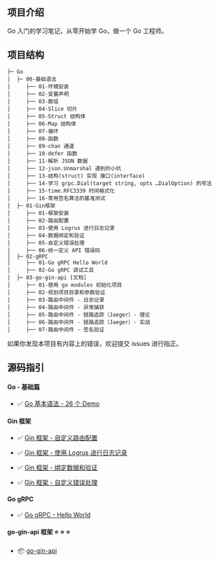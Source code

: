 ## 项目介绍

Go 入门的学习笔记，从零开始学 Go，做一个 Go 工程师。

## 项目结构

```
├─ Go
│  ├─ 00-基础语法
│     ├── 01-环境安装
│     ├── 02-变量声明
│     ├── 03-数组
│     ├── 04-Slice 切片
│     ├── 05-Struct 结构体
│     ├── 06-Map 结构体
│     ├── 07-循环
│     ├── 08-函数
│     ├── 09-chan 通道
│     ├── 10-defer 函数
│     ├── 11-解析 JSON 数据
│     ├── 12-json.Unmarshal 遇到的小坑
│     ├── 13-结构(struct) 实现 接口(interface) 
│     ├── 14-学习 grpc.Dial(target string, opts …DialOption) 的写法
│     ├── 15-time.RFC3339 时间格式化
│     ├── 16-常用签名算法的基准测试
│  ├─ 01-Gin框架
│     ├── 01-框架安装
│     ├── 02-路由配置
│     ├── 03-使用 Logrus 进行日志记录
│     ├── 04-数据绑定和验证
│     ├── 05-自定义错误处理
│     ├── 06-统一定义 API 错误码
│  ├─ 02-gRPC
│     ├── 01-Go gRPC Hello World
│     ├── 02-Go gRPC 调试工具
│  ├─ 03-go-gin-api [文档]
│     ├── 01-使用 go modules 初始化项目
│     ├── 02-规划项目目录和参数验证
│     ├── 03-路由中间件 - 日志记录
│     ├── 04-路由中间件 - 异常捕获
│     ├── 05-路由中间件 - 链路追踪（Jaeger）- 理论
│     ├── 06-路由中间件 - 链路追踪（Jaeger）- 实战
│     ├── 07-路由中间件 - 签名验证
```

如果你发现本项目有内容上的错误，欢迎提交 issues 进行指正。

## 源码指引

#### Go - 基础篇

- :white_check_mark: [Go 基本语法 - 26 个 Demo](https://github.com/xinliangnote/Go/blob/master/00-基础语法/codes)

#### Gin 框架

- :white_check_mark: [Gin 框架 - 自定义路由配置](https://github.com/xinliangnote/Go/blob/master/01-Gin框架/codes/02-路由配置)

- :white_check_mark: [Gin 框架 - 使用 Logrus 进行日志记录](https://github.com/xinliangnote/Go/blob/master/01-Gin框架/codes/03-日志记录)

- :white_check_mark: [Gin 框架 - 绑定数据和验证](https://github.com/xinliangnote/Go/blob/master/01-Gin框架/codes/04-数据绑定和验证)

- :white_check_mark: [Gin 框架 - 自定义错误处理](https://github.com/xinliangnote/Go/blob/master/01-Gin框架/codes/05-自定义错误处理)

#### Go gRPC

- :white_check_mark: [Go gRPC - Hello World](https://github.com/xinliangnote/Go/blob/master/02-Go%20gRPC/codes/01-gRPC%20Hello%20World)

#### go-gin-api 框架 :star: :star: :star: 

- :package: [go-gin-api](https://github.com/xinliangnote/go-gin-api)

